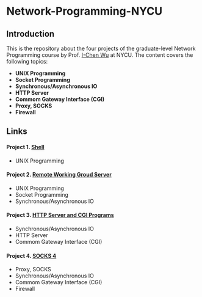 # Network-Programming-NYCU

## Introduction
This is the repository about the four projects of the graduate-level Network Programming course by Prof. [I-Chen Wu](https://cgilab.nctu.edu.tw/~icwu/) at NYCU. The content covers the following topics:
- **UNIX Programming**
- **Socket Programming**
- **Synchronous/Asynchronous IO**
- **HTTP Server**
- **Commom Gateway Interface (CGI)**
- **Proxy, SOCKS**
- **Firewall**

## Links
#### Project 1. [Shell](https://github.com/ben0919/Network-Programming-NYCU/tree/main/Project%201)
- UNIX Programming
#### Project 2. [Remote Working Groud Server](https://github.com/ben0919/Network-Programming-NYCU/tree/main/Project%202)
- UNIX Programming
- Socket Programming
- Synchronous/Asynchronous IO
#### Project 3. [HTTP Server and CGI Programs](https://github.com/ben0919/Network-Programming-NYCU/tree/main/Project%203)
- Synchronous/Asynchronous IO
- HTTP Server
- Commom Gateway Interface (CGI)
#### Project 4. [SOCKS 4](https://github.com/ben0919/Network-Programming-NYCU/tree/main/Project%204)
- Proxy, SOCKS
- Synchronous/Asynchronous IO
- Commom Gateway Interface (CGI)
- Firewall
